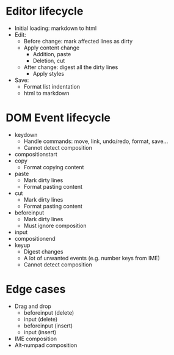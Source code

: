 # Editor lifecycle

- Initial loading: markdown to html
- Edit:
  - Before change: mark affected lines as dirty
  - Apply content change
    - Addition, paste
    - Deletion, cut
  - After change: digest all the dirty lines
    - Apply styles
- Save:
  - Format list indentation
  - html to markdown

# DOM Event lifecycle

- keydown
  - Handle commands: move, link, undo/redo, format, save...
  - Cannot detect composition
- compositionstart
- copy
  - Format copying content
- paste
  - Mark dirty lines
  - Format pasting content
- cut
  - Mark dirty lines
  - Format pasting content
- beforeinput
  - Mark dirty lines
  - Must ignore composition
- input
- compositionend
- keyup
  - Digest changes
  - A lot of unwanted events (e.g. number keys from IME)
  - Cannot detect composition

# Edge cases

- Drag and drop
  - beforeinput (delete)
  - input (delete)
  - beforeinput (insert)
  - input (insert)
- IME composition
- Alt-numpad composition
